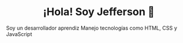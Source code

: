 <h1 align="center" color="brown">¡Hola! Soy Jefferson 👋</h1>
<p>Soy un desarrollador aprendiz Manejo tecnologías como HTML, CSS y JavaScript</p>

